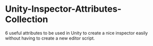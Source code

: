 # Unity-Inspector-Attributes-Collection
6 useful attributes to be used in Unity to create a nice inspector easily without having to create a new editor script.

